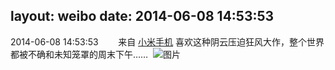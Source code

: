 layout: weibo
date: 2014-06-08 14:53:53
---
2014-06-08 14:53:53  &nbsp;&nbsp;&nbsp;&nbsp;&nbsp;&nbsp; 来自 <a href="http://app.weibo.com/t/feed/22zMnn" rel="nofollow">小米手机</a>
喜欢这种阴云压迫狂风大作，整个世界都被不确和未知笼罩的周末下午…… ​​​
![图片](https://ww1.sinaimg.cn/large/6d2a6003jw1eh6pkjbkckj20p018g404.jpg)
